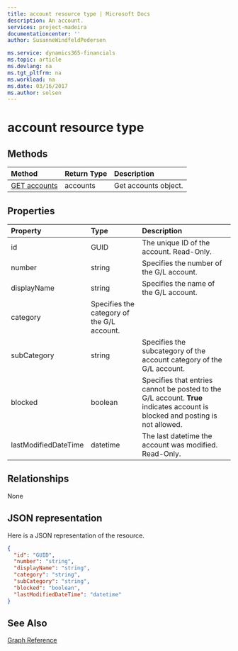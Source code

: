 ```yaml
---
title: account resource type | Microsoft Docs
description: An account.
services: project-madeira
documentationcenter: ''
author: SusanneWindfeldPedersen

ms.service: dynamics365-financials
ms.topic: article
ms.devlang: na
ms.tgt_pltfrm: na
ms.workload: na
ms.date: 03/16/2017
ms.author: solsen
---
```


# account resource type

## Methods

| Method       | Return Type  |Description|
|:---------------|:--------|:----------|
|[GET accounts](get-account.md)|accounts|Get accounts object.|

## Properties
| Property	   | Type	|Description|
|:---------------|:--------|:----------|
|id|GUID|The unique ID of the account. Read-Only.|
|number|string|Specifies the number of the G/L account.|
|displayName|string|Specifies the name of the G/L account.|
|category|Specifies the category of the G/L account.|
|subCategory|string|Specifies the subcategory of the account category of the G/L account.|
|blocked|boolean|Specifies that entries cannot be posted to the G/L account. **True** indicates account is blocked and posting is not allowed.|
|lastModifiedDateTime|datetime|The last datetime the account was modified. Read-Only.|


## Relationships
None

## JSON representation

Here is a JSON representation of the resource.


```json
{
  "id": "GUID",
  "number": "string",
  "displayName": "string",
  "category": "string",
  "subCategory": "string",
  "blocked": "boolean",
  "lastModifiedDateTime": "datetime"
}

```
## See Also
[Graph Reference](graph-reference.md)  
